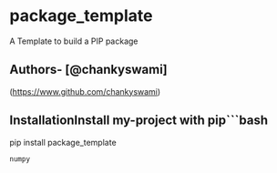 # package_template
A Template to build a PIP package
## Authors- [@chankyswami]
(https://www.github.com/chankyswami)
## InstallationInstall my-project with pip```bash
  pip install package_template
```## Requirements* 
numpy